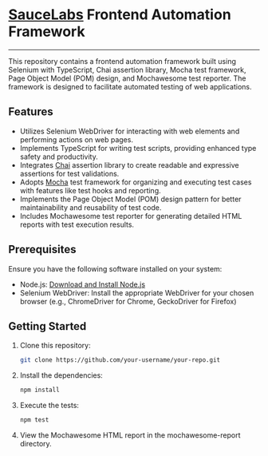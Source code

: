 # [SauceLabs](https://www.saucedemo.com/) Frontend Automation Framework

---

This repository contains a frontend automation framework built using Selenium with TypeScript, Chai assertion library, Mocha test framework, Page Object Model (POM) design, and Mochawesome test reporter. The framework is designed to facilitate automated testing of web applications.

## Features

- Utilizes Selenium WebDriver for interacting with web elements and performing actions on web pages.
- Implements TypeScript for writing test scripts, providing enhanced type safety and productivity.
- Integrates [Chai](https://www.chaijs.com/) assertion library to create readable and expressive assertions for test validations.
- Adopts [Mocha](https://mochajs.org/) test framework for organizing and executing test cases with features like test hooks and reporting.
- Implements the Page Object Model (POM) design pattern for better maintainability and reusability of test code.
- Includes Mochawesome test reporter for generating detailed HTML reports with test execution results.

## Prerequisites

Ensure you have the following software installed on your system:

- Node.js: [Download and Install Node.js](https://nodejs.org)
- Selenium WebDriver: Install the appropriate WebDriver for your chosen browser (e.g., ChromeDriver for Chrome, GeckoDriver for Firefox)

## Getting Started

1. Clone this repository:

   ```bash
   git clone https://github.com/your-username/your-repo.git
   ```

2. Install the dependencies:

   ```bash
   npm install
   ```

3. Execute the tests:

   ```bash
   npm test
   ```

4. View the Mochawesome HTML report in the mochawesome-report directory.
